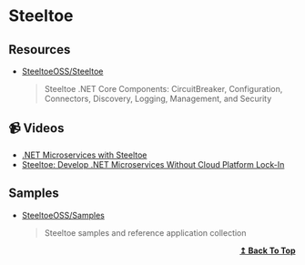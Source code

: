 # Steeltoe

## Resources

- [SteeltoeOSS/Steeltoe](https://github.com/SteeltoeOSS/Steeltoe)
  > Steeltoe .NET Core Components: CircuitBreaker, Configuration, Connectors, Discovery, Logging, Management, and Security

## 📹 Videos

- [.NET Microservices with Steeltoe](https://channel9.msdn.com/Shows/On-NET/NET-Microservices-with-Steeltoe)
- [Steeltoe: Develop .NET Microservices Without Cloud Platform Lock-In](https://www.youtube.com/watch?v=Lg1VieZk-5c)

## Samples

- [SteeltoeOSS/Samples](https://github.com/SteeltoeOSS/Samples)
  > Steeltoe samples and reference application collection

<div align="right">
  <b><a href="#contents">↥ Back To Top</a></b>
</div>